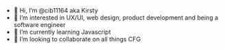 - 👋 Hi, I’m @cib11164 aka Kirsty
- 👀 I’m interested in UX/UI, web design, product development and being a software engineer
- 🌱 I’m currently learning Javascript
- 💞️ I’m looking to collaborate on all things CFG

<!---
cib11164/cib11164 is a ✨ special ✨ repository because its `README.md` (this file) appears on your GitHub profile.
You can click the Preview link to take a look at your changes.
--->
